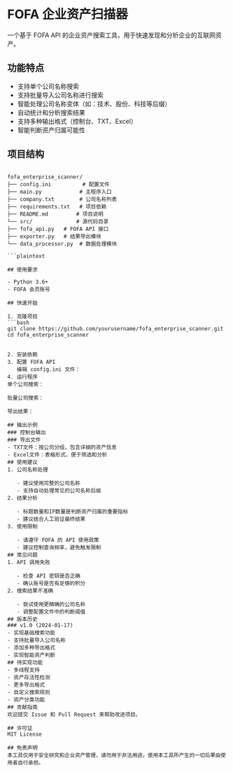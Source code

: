 # FOFA 企业资产扫描器

一个基于 FOFA API 的企业资产搜索工具，用于快速发现和分析企业的互联网资产。

## 功能特点

- 支持单个公司名称搜索
- 支持批量导入公司名称进行搜索
- 智能处理公司名称变体（如：技术、股份、科技等后缀）
- 自动统计和分析搜索结果
- 支持多种输出格式（控制台、TXT、Excel）
- 智能判断资产归属可能性

## 项目结构


```

fofa_enterprise_scanner/
├── config.ini          # 配置文件
├── main.py            # 主程序入口
├── company.txt        # 公司名称列表
├── requirements.txt   # 项目依赖
├── README.md         # 项目说明
└── src/              # 源代码目录
├── fofa_api.py   # FOFA API 接口
├── exporter.py   # 结果导出模块
└── data_processor.py  # 数据处理模块

```plaintext

## 使用要求

- Python 3.6+
- FOFA 会员账号

## 快速开始

1. 克隆项目
```bash
git clone https://github.com/yourusername/fofa_enterprise_scanner.git
cd fofa_enterprise_scanner
 ```
```

2. 安装依赖
3. 配置 FOFA API
   编辑 config.ini 文件：
4. 运行程序
单个公司搜索：

批量公司搜索：

导出结果：

## 输出示例
### 控制台输出
### 导出文件
- TXT文件：按公司分组，包含详细的资产信息
- Excel文件：表格形式，便于筛选和分析
## 使用建议
1. 公司名称处理
   
   - 建议使用完整的公司名称
   - 支持自动处理常见的公司名称后缀
2. 结果分析
   
   - 标题数量和IP数量是判断资产归属的重要指标
   - 建议结合人工验证最终结果
3. 使用限制
   
   - 请遵守 FOFA 的 API 使用政策
   - 建议控制查询频率，避免触发限制
## 常见问题
1. API 调用失败
   
   - 检查 API 密钥是否正确
   - 确认账号是否有足够的积分
2. 搜索结果不准确
   
   - 尝试使用更精确的公司名称
   - 调整配置文件中的判断阈值
## 版本历史
### v1.0 (2024-01-17)
- 实现基础搜索功能
- 支持批量导入公司名称
- 添加多种导出格式
- 实现智能资产判断
## 待实现功能
- 多线程支持
- 资产存活性检测
- 更多导出格式
- 自定义搜索规则
- 资产分类功能
## 贡献指南
欢迎提交 Issue 和 Pull Request 来帮助改进项目。

## 许可证
MIT License

## 免责声明
本工具仅用于安全研究和企业资产管理，请勿用于非法用途。使用本工具所产生的一切后果由使用者自行承担。